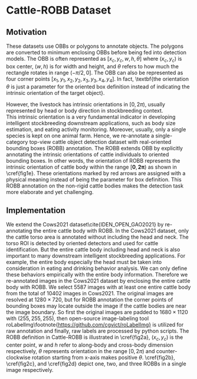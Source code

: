 # Cattle-ROBB Dataset
## Motivation
These datasets use OBBs or polygons to annotate objects. 
The polygons are converted to minimum enclosing OBBs before being fed into detection models. 
The OBB is often represented as $[x_c, y_c, w, h, \theta]$ where $(x_c, y_c)$ is box center, $(w, h)$ is for width and height, 
and $\theta$ refers to how much the rectangle rotates in range $(-\pi/2,0]$. 
The OBB can also be represented as four corner points $[x_1, y_1, x_2, y_2, x_3, y_3, x_4, y_4]$. 
In fact, 
\textbf{the orientation $\theta$ is just a parameter for the oriented box definition instead of indicating the intrinsic orientation of the target object}. 

However, the livestock has intrinsic orientations in $[0, 2\pi)$, usually represented by head or body direction in stockbreeding context.  
This intrinsic orientation is a very fundamental indicator in developing intelligent stockbreeding downstream applications, such as body size estimation, and eating activity monitoring. 
Moreover, usually, only a single species is kept on one animal farm. 
Hence, 
we re-annotate a single-category top-view cattle object detection dataset with real-oriented bounding boxes (ROBB) annotation. 
The ROBB extends OBB by explicitly annotating the intrinsic orientations of cattle individuals to oriented bounding boxes. 
In other words, the orientation of ROBB represents the intrinsic orientation of cattle body within the range $[\bm{0}, \bm{2\pi})$ as shown in \cref{fig1e}. 
These orientations marked by red arrows are assigned with a physical meaning instead of being the parameter for box definition. 
This ROBB annotation on the non-rigid cattle bodies makes the detection task more elaborate and yet challenging. 
## Implementation
We extend the Cows2021 dataset\cite{IDEN_OPEN_GAO2021} by re-annotating the entire cattle body with ROBB. In the Cows2021 dataset, only the cattle torso area is annotated without including the head and neck. The torso ROI is detected by oriented detectors and used for cattle identification. But the entire cattle body including head and neck is also important to many downstream intelligent stockbreeding applications. For example, the entire body especially the head must be taken into consideration in eating and drinking behavior analysis. We can only define these behaviors empirically with the entire body information. Therefore we re-annotated images in the Cows2021 dataset by enclosing the entire cattle body with ROBB. We select 5587 images with at least one entire cattle body from the total of 10402 images in Cows2021. The original images are resolved at $1280 \times 720$, but for ROBB annotation the corner points of bounding boxes may locate outside the image if the cattle bodies are near the image boundary. So first the original images are padded to $1680 \times 1120$ with $(255, 255, 255)$, then open-source image-labeling tool roLabelImg\footnote{https://github.com/cgvict/roLabelImg} is utilized for raw annotation and finally, raw labels are processed by python scripts. The ROBB definition in Cattle-ROBB is illustrated in \cref{fig2a}, $(x_c, y_c)$ is the center point, $w$ and $h$ refer to along-body and cross-body dimension respectively, $\theta$ represents orientation in the range $[0, 2\pi)$ and counter-clockwise rotation starting from x-axis makes positive $\theta$. \cref{fig2b}, \cref{fig2c}, and \cref{fig2d} depict one, two, and three ROBBs in a single image respectively. 
